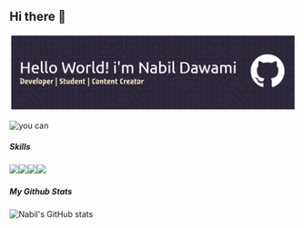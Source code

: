 ## Hi there 👋

![Nabil dawami](github-header-banner.png)
<!--
**MNabildawami/MNabildawami** is a ✨ _special_ ✨ repository because its `README.md` (this file) appears on your GitHub profile.

Here are some ideas to get you started:

- 🔭 I’m currently working on ...
- 🌱 I’m currently learning ...
- 👯 I’m looking to collaborate on ...
- 🤔 I’m looking for help with ...
- 💬 Ask me about ...
- 📫 How to reach me: ...
- 😄 Pronouns: ...
- ⚡ Fun fact: ...
-->

![ you can](https://media2.giphy.com/media/v1.Y2lkPTc5MGI3NjExZGkzcnlmcWhja3Qzd3VscjFnaHNreTl1MHYzM3d1YTY0NGVndmhhMCZlcD12MV9pbnRlcm5hbF9naWZfYnlfaWQmY3Q9Zw/3oxHQhB96wfblORgI0/giphy.gif)

##### Skills

<img src="https://img.shields.io/badge/Figma-F24E1E?style=for-the-badge&logo=figma&logoColor=white" /><img src="https://img.shields.io/badge/Elementor-92003B?style=for-the-badge&logo=elementor&logoColor=white" /><img src="https://img.shields.io/badge/Wordpress-21759B?style=for-the-badge&logo=wordpress&logoColor=white" /><img src="https://img.shields.io/badge/TypeScript-007ACC?style=for-the-badge&logo=typescript&logoColor=whitee" />


##### My Github Stats
![Nabil's GitHub stats](https://github-readme-stats.vercel.app/api?username=MNabildawami&show_icons=true&theme=transparent&locale=id)
